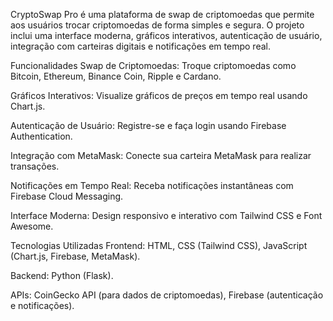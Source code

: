 CryptoSwap Pro é uma plataforma de swap de criptomoedas que permite aos usuários trocar criptomoedas de forma simples e segura. O projeto inclui uma interface moderna, gráficos interativos, autenticação de usuário, integração com carteiras digitais e notificações em tempo real.

Funcionalidades
Swap de Criptomoedas: Troque criptomoedas como Bitcoin, Ethereum, Binance Coin, Ripple e Cardano.

Gráficos Interativos: Visualize gráficos de preços em tempo real usando Chart.js.

Autenticação de Usuário: Registre-se e faça login usando Firebase Authentication.

Integração com MetaMask: Conecte sua carteira MetaMask para realizar transações.

Notificações em Tempo Real: Receba notificações instantâneas com Firebase Cloud Messaging.

Interface Moderna: Design responsivo e interativo com Tailwind CSS e Font Awesome.

Tecnologias Utilizadas
Frontend: HTML, CSS (Tailwind CSS), JavaScript (Chart.js, Firebase, MetaMask).

Backend: Python (Flask).

APIs: CoinGecko API (para dados de criptomoedas), Firebase (autenticação e notificações).
